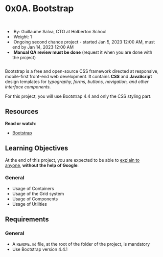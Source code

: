 <h1>0x0A. Bootstrap</h1>
<div><br></div>
<div>
    <ul>
        <li>&nbsp;By:&nbsp;Guillaume Salva, CTO at Holberton School</li>
        <li>&nbsp;Weight:&nbsp;1</li>
        <li>&nbsp;Ongoing second chance project - started&nbsp;<span title="">Jan 5, 2023 12:00 AM</span>, must end by&nbsp;<span title="">Jan 14, 2023 12:00 AM</span></li>
        <li>&nbsp;<strong>Manual QA review must be done</strong> (request it when you are done with the project)</li>
    </ul>
</div>
<div>
    <div>
        <p><img src="https://s3.eu-west-3.amazonaws.com/hbtn.intranet/uploads/medias/2020/3/81ad5d3e90751bb185d9.png?X-Amz-Algorithm=AWS4-HMAC-SHA256&X-Amz-Credential=AKIA4MYA5JM5DUTZGMZG%2F20230111%2Feu-west-3%2Fs3%2Faws4_request&X-Amz-Date=20230111T232838Z&X-Amz-Expires=86400&X-Amz-SignedHeaders=host&X-Amz-Signature=38bd2dfb278b37951126c9710c2f9781e4aa81848a06217a19a2c1fdcded6e06" alt=""></p>
        <p>Bootstrap is a free and open-source CSS framework directed at responsive, mobile-first front-end web development. It contains&nbsp;<strong>CSS</strong> and&nbsp;<strong>JavaScript</strong> design templates for&nbsp;<em>typography, forms, buttons, navigation, and other interface components.</em></p>
        <p>For this project, you will use Bootstrap 4.4 and only the CSS styling part.</p>
        <h2>Resources</h2>
        <p><strong>Read or watch</strong>:</p>
        <ul>
            <li><a href="https://intranet.hbtn.io/rltoken/2co2ipxHSi4kjIU6wAHzgw" target="_blank" title="Bootstrap">Bootstrap</a></li>
        </ul>
        <h2>Learning Objectives</h2>
        <p>At the end of this project, you are expected to be able to&nbsp;<a href="https://intranet.hbtn.io/rltoken/TecYqchNia4JMXrIYs3bYA" target="_blank" title="explain to anyone">explain to anyone</a>,&nbsp;<strong>without the help of Google</strong>:</p>
        <h3>General</h3>
        <ul>
            <li>Usage of Containers</li>
            <li>Usage of the Grid system</li>
            <li>Usage of Components</li>
            <li>Usage of Utilities</li>
        </ul>
        <h2>Requirements</h2>
        <h3>General</h3>
        <ul>
            <li>A&nbsp;<code>README.md</code> file, at the root of the folder of the project, is mandatory</li>
            <li>Use Bootstrap version 4.4.1</li>
        </ul>
    </div>
</div>